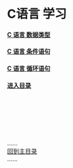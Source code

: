 # C语言 学习

#### [C 语言 数据类型](datetype/Readme.md)

#### [C 语言 条件语句](condition/Readme.md)

#### [C 语言 循环语句](loop/Readme.md)

#### [进入目录](contents_page.md)

<br />
<br />
<br />
<br />
<br />

......   
[回到主目录](../README.md)   
......    

